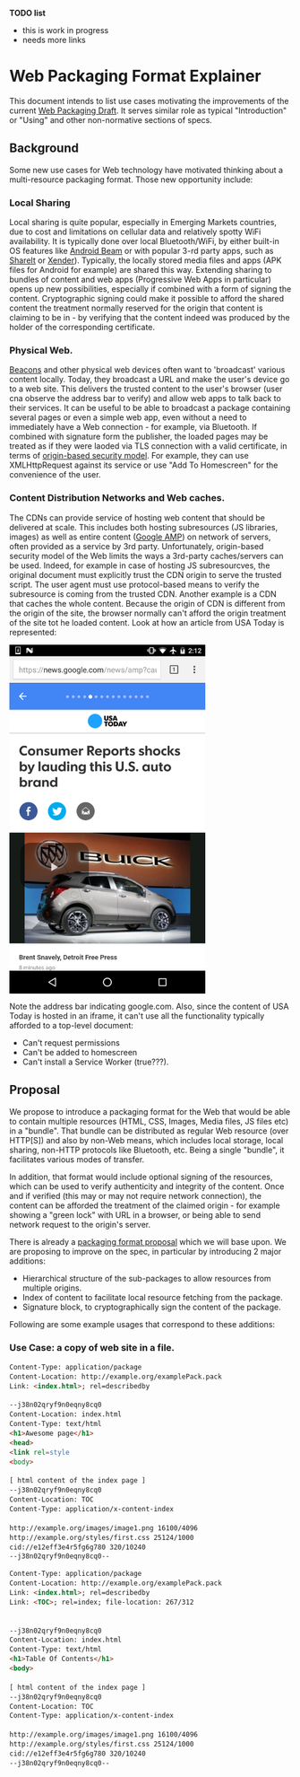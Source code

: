 **TODO list**
- this is work in progress
- needs more links


# Web Packaging Format Explainer
This document intends to list use cases motivating the improvements of the current [Web Packaging Draft](https://w3ctag.github.io/packaging-on-the-web/). It serves similar role as typical "Introduction" or "Using" and other non-normative sections of specs.

## Background
Some new use cases for Web technology have motivated thinking about a multi-resource packaging format. Those new opportunity include:

### Local Sharing

Local sharing is quite popular, especially in Emerging Markets countries, due to cost and limitations on cellular data and relatively spotty WiFi availability. It is typically done over local Bluetooth/WiFi, by either built-in OS features like [Android Beam](https://en.wikipedia.org/wiki/Android_Beam) or with popular 3-rd party apps, such as [ShareIt](https://play.google.com/store/apps/details?id=com.lenovo.anyshare.gps) or [Xender](https://play.google.com/store/apps/details?id=cn.xender)). Typically, the locally stored media files and apps (APK files for Android for example) are shared this way. Extending sharing to bundles of content and web apps (Progressive Web Apps in particular) opens up new possibilities, especially if combined with a form of signing the content. Cryptographic signing could make it possible to afford the shared content the treatment normally reserved for the origin that content is claiming to be in - by verifying that the content indeed was produced by the holder of the corresponding certificate.

### Physical Web.
[Beacons](https://google.github.io/physical-web/) and other physical web devices often want to 'broadcast' various content locally. Today, they broadcast a URL and make the user's device go to a web site. This delivers the trusted content to the user's browser (user cna observe the address bar to verify) and allow web apps to talk back to their services. It can be useful to be able to broadcast a package containing several pages or even a simple web app, even without a need to immediately have a Web connection - for example, via Bluetooth. If combined with signature form the publisher, the loaded pages may be treated as if they were laoded via TLS connection with a valid certificate, in terms of [origin-based security model](https://tools.ietf.org/html/rfc6454). For example, they can use XMLHttpRequest against its service or use "Add To Homescreen" for the convenience of the user.

### Content Distribution Networks and Web caches.
The CDNs can provide service of hosting web content that should be delivered at scale. This includes both hosting subresources (JS libraries, images) as well as entire content ([Google AMP](https://developers.google.com/amp/cache/overview)) on network of servers, often provided as a service by 3rd party. Unfortunately, origin-based security model of the Web limits the ways a 3rd-party caches/servers can be used. Indeed, for example in case of hosting JS subresourcves, the original document must explicitly trust the CDN origin to serve the trusted script. The user agent must use protocol-based means to verify the subresource is coming from the trusted CDN. Another example is a CDN that caches the whole content. Because the origin of CDN is different from the origin of the site, the browser normally can't afford the origin treatment of the site tot he loaded content. Look at how an article from USA Today is represented:

<img align="center" width=350 src="buick.png">

Note the address bar indicating google.com. Also, since the content of USA Today is hosted in an iframe, it can't use all the functionality typically afforded to a top-level document:
- Can't request permissions
- Can't be added to homescreen
- Can't install a Service Worker (true???).

## Proposal

We propose to introduce a packaging format for the Web that would be able to contain multiple resources (HTML, CSS, Images, Media files, JS files etc) in a "bundle". That bundle can be distributed as regular Web resource (over HTTP[S]) and also by non-Web means, which includes local storage, local sharing, non-HTTP protocols like Bluetooth, etc. Being a single "bundle", it facilitates various modes of transfer.

In addition, that format would include optional signing of the resources, which can be used to verify authenticity and integrity of the content. Once and if verified (this may or may not require network connection), the content can be afforded the treatment of the claimed origin - for example showing a "green lock" with URL in a browser, or being able to send network request to the origin's server.

There is already a [packaging format proposal](https://w3ctag.github.io/packaging-on-the-web/) which we will base upon.
We are proposing to improve on the spec, in particular by introducing 2 major additions:
- Hierarchical structure of the sub-packages to allow resources from multiple origins.
- Index of content to facilitate local resource fetching from the package.
- Signature block, to cryptographically sign the content of the package.

Following are some example usages that correspond to these additions:

### Use Case: a copy of web site in a file.

```html
Content-Type: application/package
Content-Location: http://example.org/examplePack.pack
Link: <index.html>; rel=describedby

--j38n02qryf9n0eqny8cq0
Content-Location: index.html
Content-Type: text/html
<h1>Awesome page</h1>
<head>
<link rel=style
<body>

[ html content of the index page ]
--j38n02qryf9n0eqny8cq0
Content-Location: TOC
Content-Type: application/x-content-index 

http://example.org/images/image1.png 16100/4096
http://example.org/styles/first.css 25124/1000 
cid://e12eff3e4r5fg6g780 320/10240
--j38n02qryf9n0eqny8cq0--
```

```html
Content-Type: application/package
Content-Location: http://example.org/examplePack.pack
Link: <index.html>; rel=describedby
Link: <TOC>; rel=index; file-location: 267/312


--j38n02qryf9n0eqny8cq0
Content-Location: index.html
Content-Type: text/html
<h1>Table Of Contents</h1>
<body>

[ html content of the index page ]
--j38n02qryf9n0eqny8cq0
Content-Location: TOC
Content-Type: application/x-content-index 

http://example.org/images/image1.png 16100/4096
http://example.org/styles/first.css 25124/1000 
cid://e12eff3e4r5fg6g780 320/10240
--j38n02qryf9n0eqny8cq0--
```

